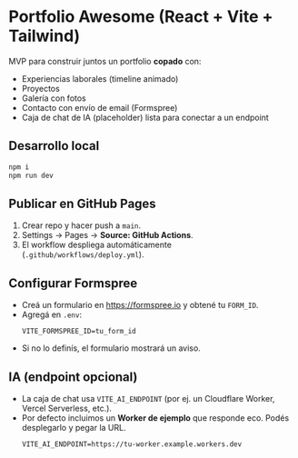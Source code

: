 # Portfolio Awesome (React + Vite + Tailwind)

MVP para construir juntos un portfolio **copado** con:
- Experiencias laborales (timeline animado)
- Proyectos
- Galería con fotos
- Contacto con envío de email (Formspree)
- Caja de chat de IA (placeholder) lista para conectar a un endpoint

## Desarrollo local
```bash
npm i
npm run dev
```

## Publicar en GitHub Pages
1) Crear repo y hacer push a `main`.
2) Settings → Pages → **Source: GitHub Actions**.
3) El workflow despliega automáticamente (`.github/workflows/deploy.yml`).

## Configurar Formspree
- Creá un formulario en https://formspree.io y obtené tu `FORM_ID`.
- Agregá en `.env`:
  ```
  VITE_FORMSPREE_ID=tu_form_id
  ```
- Si no lo definís, el formulario mostrará un aviso.

## IA (endpoint opcional)
- La caja de chat usa `VITE_AI_ENDPOINT` (por ej. un Cloudflare Worker, Vercel Serverless, etc.).
- Por defecto incluimos un **Worker de ejemplo** que responde eco. Podés desplegarlo y pegar la URL.
  ```
  VITE_AI_ENDPOINT=https://tu-worker.example.workers.dev
  ```